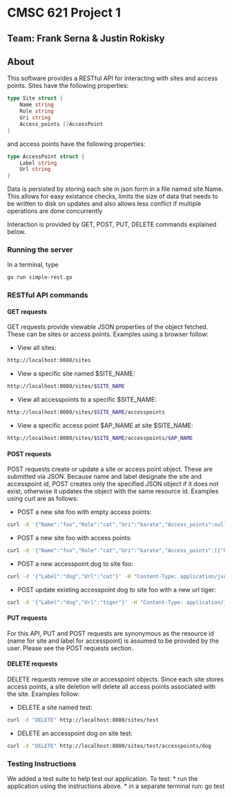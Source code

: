 # CMSC 621 Project 1

## Team: Frank Serna & Justin Rokisky

## About
This software provides a RESTful API for interacting with sites and access points.  Sites have the following properties:

```go
type Site struct {
	Name string
	Role string
	Uri string
	Access_points []AccessPoint
}
```
and access points have the following properties:

```go
type AccessPoint struct {
	Label string
	Url string
}
```

Data is persisted by storing each site in json form in a file named site.Name. This allows for easy existance checks, limits the size of data that needs to be written to disk on updates and also allows less conflict if multiple operations are done concurrently


Interaction is provided by GET, POST, PUT, DELETE commands explained below.

### Running the server
In a terminal, type
```bash
go run simple-rest.go
```

### RESTful API commands
#### GET requests
GET requests provide viewable JSON properties of the object fetched.  These can be sites or access points.  Examples using a browser follow:
* View all sites: 
```bash
http://localhost:8080/sites
```
* View a specific site named $SITE_NAME:
```bash
http://localhost:8080/sites/$SITE_NAME
```
* View all accesspoints to a specific $SITE_NAME:
```bash
http://localhost:8080/sites/$SITE_NAME/accesspoints
```
* View a specific access point $AP_NAME at site $SITE_NAME:
```bash
http://localhost:8080/sites/$SITE_NAME/accesspoints/$AP_NAME
```
#### POST requests
POST requests create or update a site or access point object.  These are submitted via JSON.  Because name and label designate the site and accesspoint id, POST creates only the specified JSON object if it does not exist, otherwise it updates the object with the same resource id.  Examples using curl are as follows:
* POST a new site foo with empty access points:
```bash
curl -d '{"Name":"foo","Role":"cat","Uri":"karate","Access_points":null}' -H "Content-Type: application/json" http://localhost:8080/sites
```
* POST a new site foo with access points:
```bash
curl -d '{"Name":"foo","Role":"cat","Uri":"karate","Access_points":[{"Label":"foo","Url":"bar"},{"Label":"baz","Url":"beep"}]}' -H "Content-Type: application/json" http://localhost:8080/sites
```
* POST a new accesspoint dog to site foo:
```bash
curl -d '{"Label":"dog","Url":"cat"}' -H "Content-Type: application/json" http://localhost:8080/sites/foo/accesspoints
```
* POST update existing accesspoint dog to site foo with a new url tiger:
```bash
curl -d '{"Label":"dog","Url":"tiger"}' -H "Content-Type: application/json" http://localhost:8080/sites/foo/accesspoints
```
#### PUT requests
For this API, PUT and POST requests are synonymous as the resource id (name for site and label for accesspoint) is assumed to be provided by the user.  Please see the POST requests section.
#### DELETE requests
DELETE requests remove site or accesspoint objects.  Since each site stores access points, a site deletion will delete all access points associated with the site.  Examples follow:
* DELETE a site named test:
```bash
curl -X "DELETE" http://localhost:8080/sites/test
```
* DELETE an accesspoint dog on site test:
```bash
curl -X "DELETE" http://localhost:8080/sites/test/accesspoints/dog
```
### Testing Instructions
We added a test suite to help test our application.
To test:
	* run the application using the instructions above.
	* in a separate terminal run: go test
